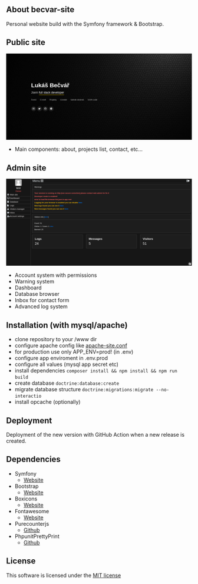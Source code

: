 ## About becvar-site
Personal website build with the Symfony framework & Bootstrap.

## Public site
![Homepage](.github/images/public-page.png)
 - Main components: about, projects list, contact, etc...

## Admin site
![Dashboard](.github/images/admin-dashboard.png)
 - Account system with permissions
 - Warning system
 - Dashboard
 - Database browser
 - Inbox for contact form
 - Advanced log system

## Installation (with mysql/apache)
 - clone repository to your /www dir
 - configure apache config like [apache-site.conf](./docker/configs/apache-site.conf)
 - for production use only APP_ENV=prod! (in .env)
 - configure app enviroment in .env.prod
 - configure all values (mysql app secret etc)
 - install dependencies `composer install && npm install && npm run build`
 - create database `doctrine:database:create`
 - migrate database structure `doctrine:migrations:migrate --no-interactio`
 - install opcache (optionally)

## Deployment
Deployment of the new version with GitHub Action when a new release is created.

## Dependencies
* Symfony
   * [Website](https://symfony.com/)   
* Bootstrap
   * [Website](https://getbootstrap.com/)
* Boxicons
   * [Website](https://boxicons.com/)
* Fontawesome
   * [Website](https://fontawesome.com)
* Purecounterjs
   * [Github](https://github.com/srexi/purecounterjs)
* PhpunitPrettyPrint
   * [Github](https://github.com/indentno/phpunit-pretty-print)
   
## License
This software is licensed under the [MIT license](https://github.com/lukasbecvar/becvar-site/blob/main/LICENSE)
